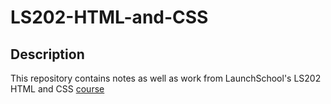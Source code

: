 # LS202-HTML-and-CSS
## Description
This repository contains notes as well as work from LaunchSchool's LS202 HTML and CSS [course](https://launchschool.com/courses/21b45c96/home)
